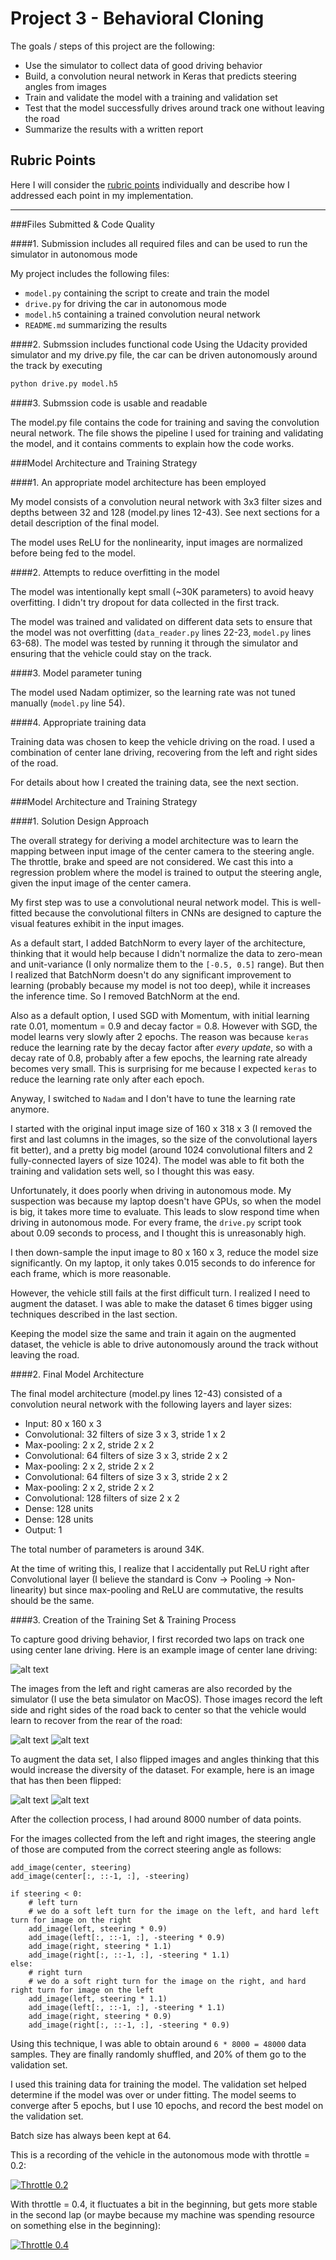 # Project 3 - Behavioral Cloning
 

The goals / steps of this project are the following:
* Use the simulator to collect data of good driving behavior
* Build, a convolution neural network in Keras that predicts steering angles from images
* Train and validate the model with a training and validation set
* Test that the model successfully drives around track one without leaving the road
* Summarize the results with a written report


[//]: # (Image References)

[image2]: ./img/center_2017_01_21_13_34_35_626.jpg "Center camera"
[image3]: ./img/left_2017_01_21_13_34_35_626.jpg "Recovery Image - Left"
[image4]: ./img/right_2017_01_21_13_34_35_626.jpg "Recovery Image - Right"
[image5]: ./img/center_2017_01_21_13_34_35_626.jpg "Normal Image"
[image6]: ./img/center_2017_01_21_13_34_35_626_flipped.jpg "Flipped Image"

## Rubric Points

Here I will consider the [rubric points](https://review.udacity.com/#!/rubrics/432/view) individually and describe how I addressed each point in my implementation.  

---
###Files Submitted & Code Quality

####1. Submission includes all required files and can be used to run the simulator in autonomous mode

My project includes the following files:
* `model.py` containing the script to create and train the model
* `drive.py` for driving the car in autonomous mode
* `model.h5` containing a trained convolution neural network 
* `README.md` summarizing the results

####2. Submssion includes functional code
Using the Udacity provided simulator and my drive.py file, the car can be driven autonomously around the track by executing 
```sh
python drive.py model.h5
```

####3. Submssion code is usable and readable

The model.py file contains the code for training and saving the convolution neural network. The file shows the pipeline I used for training and validating the model, and it contains comments to explain how the code works.

###Model Architecture and Training Strategy

####1. An appropriate model architecture has been employed

My model consists of a convolution neural network with 3x3 filter sizes and depths between 32 and 128 (model.py lines 12-43).
See next sections for a detail description of the final model.

The model uses ReLU for the nonlinearity, input images are normalized before being fed to the model.

####2. Attempts to reduce overfitting in the model

The model was intentionally kept small (~30K parameters) to avoid heavy overfitting. 
I didn't try dropout for data collected in the first track.

The model was trained and validated on different data sets to ensure that the model was not overfitting 
(`data_reader.py` lines 22-23, `model.py` lines 63-68).
The model was tested by running it through the simulator and ensuring that the vehicle could stay on the track.

####3. Model parameter tuning

The model used Nadam optimizer, so the learning rate was not tuned manually (`model.py` line 54).

####4. Appropriate training data

Training data was chosen to keep the vehicle driving on the road. 
I used a combination of center lane driving, recovering from the left and right sides of the road.

For details about how I created the training data, see the next section. 

###Model Architecture and Training Strategy

####1. Solution Design Approach

The overall strategy for deriving a model architecture was to learn the mapping between input image of the center
 camera to the steering angle. The throttle, brake and speed are not considered. We cast this into a regression problem
 where the model is trained to output the steering angle, given the input image of the center camera.

My first step was to use a convolutional neural network model. This is well-fitted because the convolutional filters
in CNNs are designed to capture the visual features exhibit in the input images. 

As a default start, I added BatchNorm to every layer of the architecture, thinking that it would help because I didn't
normalize the data to zero-mean and unit-variance (I only normalize them to the `[-0.5, 0.5]` range). But then I realized
that BatchNorm doesn't do any significant improvement to learning (probably because my model is not too deep), 
while it increases the inference time. So I removed BatchNorm at the end. 

Also as a default option, I used SGD with Momentum, with initial learning rate 0.01, momentum = 0.9 and decay factor = 0.8.
However with SGD, the model learns very slowly after 2 epochs. The reason was because `keras` reduce the learning rate
by the decay factor after *every update*, so with a decay rate of 0.8, probably after a few epochs, the learning rate
already becomes very small. This is surprising for me because I expected `keras` to reduce the learning rate only after
each epoch.

Anyway, I switched to `Nadam` and I don't have to tune the learning rate anymore.

I started with the original input image size of 160 x 318 x 3 (I removed the first and last columns in the images, so 
 the size of the convolutional layers fit better), and a pretty big model (around 1024 convolutional filters and 2 fully-connected 
 layers of size 1024). The model was able to fit both the training and validation sets well, so I thought this was easy.
 
Unfortunately, it does poorly when driving in autonomous mode. My suspection was because my laptop doesn't have GPUs,
so when the model is big, it takes more time to evaluate. This leads to slow respond time when driving in autonomous mode.
For every frame, the `drive.py` script took about 0.09 seconds to process, and I thought this is unreasonably high.

I then down-sample the input image to 80 x 160 x 3, reduce the model size significantly. On my laptop, it only takes 
0.015 seconds to do inference for each frame, which is more reasonable.

However, the vehicle still fails at the first difficult turn. I realized I need to augment the dataset. I was able to 
make the dataset 6 times bigger using techniques described in the last section.

Keeping the model size the same and train it again on the augmented dataset, 
the vehicle is able to drive autonomously around the track without leaving the road.

####2. Final Model Architecture

The final model architecture (model.py lines 12-43) consisted of a convolution neural network with the following layers and layer sizes:

- Input: 80 x 160 x 3
- Convolutional: 32 filters of size 3 x 3, stride 1 x 2
- Max-pooling: 2 x 2, stride 2 x 2
- Convolutional: 64 filters of size 3 x 3, stride 2 x 2
- Max-pooling: 2 x 2, stride 2 x 2
- Convolutional: 64 filters of size 3 x 3, stride 2 x 2
- Max-pooling: 2 x 2, stride 2 x 2
- Convolutional: 128 filters of size 2 x 2
- Dense: 128 units
- Dense: 128 units
- Output: 1

The total number of parameters is around 34K.

At the time of writing this, I realize that I accidentally put ReLU right after Convolutional layer
(I believe the standard is Conv -> Pooling -> Non-linearity)
but since max-pooling and ReLU are commutative, the results should be the same.

####3. Creation of the Training Set & Training Process

To capture good driving behavior, I first recorded two laps on track one using center lane driving. 
Here is an example image of center lane driving:

![alt text][image2]

The images from the left and right cameras are also recorded by the simulator (I use the beta simulator on MacOS).
Those images record the left side and right sides of the road back to center so that the vehicle would learn to 
recover from the rear of the road:

![alt text][image3]
![alt text][image4]

To augment the data set, I also flipped images and angles thinking that this would increase the diversity of the dataset.
 For example, here is an image that has then been flipped:

![alt text][image5]
![alt text][image6]

After the collection process, I had around 8000 number of data points.

For the images collected from the left and right images, the steering angle of those are computed from the correct steering angle as follows:
 
    add_image(center, steering)
    add_image(center[:, ::-1, :], -steering)
    
    if steering < 0:
        # left turn
        # we do a soft left turn for the image on the left, and hard left turn for image on the right
        add_image(left, steering * 0.9)
        add_image(left[:, ::-1, :], -steering * 0.9)
        add_image(right, steering * 1.1)
        add_image(right[:, ::-1, :], -steering * 1.1)
    else:
        # right turn
        # we do a soft right turn for the image on the right, and hard right turn for image on the left
        add_image(left, steering * 1.1)
        add_image(left[:, ::-1, :], -steering * 1.1)
        add_image(right, steering * 0.9)
        add_image(right[:, ::-1, :], -steering * 0.9)

Using this technique, I was able to obtain around `6 * 8000 = 48000` data samples.
They are finally randomly shuffled, and 20% of them go to the validation set. 

I used this training data for training the model. The validation set helped determine if the model was over or under fitting. 
The model seems to converge after 5 epochs, but I use 10 epochs, and record the best model on the validation set.

Batch size has always been kept at 64.

This is a recording of the vehicle in the autonomous mode with throttle = 0.2:

[![Throttle 0.2](https://img.youtube.com/vi/Yck8opwnZ6U/0.jpg)](https://youtu.be/Yck8opwnZ6U)

With throttle = 0.4, it fluctuates a bit in the beginning, but gets more stable in the second lap (or maybe
because my machine was spending resource on something else in the beginning):

[![Throttle 0.4](https://img.youtube.com/vi/-nxpqMP05Zc/0.jpg)](https://youtu.be/-nxpqMP05Zc)